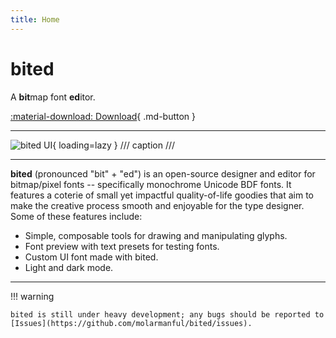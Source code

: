 ```yaml
---
title: Home
---
```


# bited

A **bit**map font **ed**itor.

[:material-download: Download](download/index.md){ .md-button }

---

![bited UI](assets/ui.png){ loading=lazy }
/// caption
///

---

**bited** (pronounced "bit" + "ed") is an open-source designer and editor for
bitmap/pixel fonts -- specifically monochrome Unicode BDF fonts. It features a
coterie of small yet impactful quality-of-life goodies that aim to make the
creative process smooth and enjoyable for the type designer. Some of these
features include:

- Simple, composable tools for drawing and manipulating glyphs.
- Font preview with text presets for testing fonts.
- Custom UI font made with bited.
- Light and dark mode.

---

!!! warning

    bited is still under heavy development; any bugs should be reported to
    [Issues](https://github.com/molarmanful/bited/issues).
